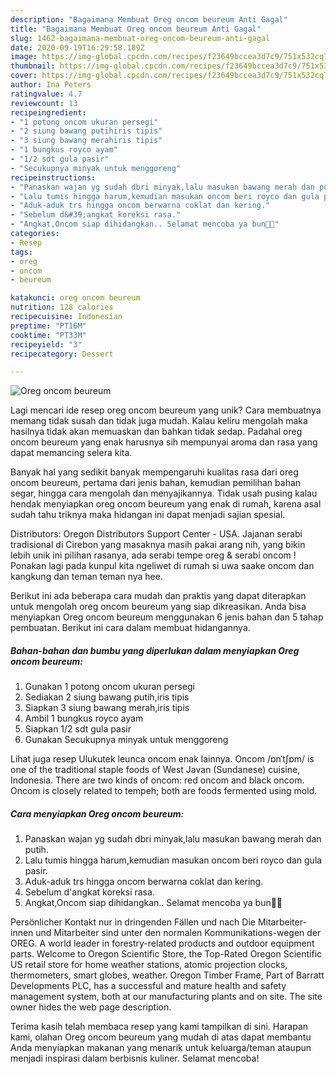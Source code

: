 ```yaml
---
description: "Bagaimana Membuat Oreg oncom beureum Anti Gagal"
title: "Bagaimana Membuat Oreg oncom beureum Anti Gagal"
slug: 1462-bagaimana-membuat-oreg-oncom-beureum-anti-gagal
date: 2020-09-19T16:29:58.189Z
image: https://img-global.cpcdn.com/recipes/f23649bccea3d7c9/751x532cq70/oreg-oncom-beureum-foto-resep-utama.jpg
thumbnail: https://img-global.cpcdn.com/recipes/f23649bccea3d7c9/751x532cq70/oreg-oncom-beureum-foto-resep-utama.jpg
cover: https://img-global.cpcdn.com/recipes/f23649bccea3d7c9/751x532cq70/oreg-oncom-beureum-foto-resep-utama.jpg
author: Ina Peters
ratingvalue: 4.7
reviewcount: 13
recipeingredient:
- "1 potong oncom ukuran persegi"
- "2 siung bawang putihiris tipis"
- "3 siung bawang merahiris tipis"
- "1 bungkus royco ayam"
- "1/2 sdt gula pasir"
- "Secukupnya minyak untuk menggoreng"
recipeinstructions:
- "Panaskan wajan yg sudah dbri minyak,lalu masukan bawang merah dan putih."
- "Lalu tumis hingga harum,kemudian masukan oncom beri royco dan gula pasir."
- "Aduk-aduk trs hingga oncom berwarna coklat dan kering."
- "Sebelum d&#39;angkat koreksi rasa."
- "Angkat,Oncom siap dihidangkan.. Selamat mencoba ya bun🙌😋"
categories:
- Resep
tags:
- oreg
- oncom
- beureum

katakunci: oreg oncom beureum 
nutrition: 128 calories
recipecuisine: Indonesian
preptime: "PT16M"
cooktime: "PT33M"
recipeyield: "3"
recipecategory: Dessert

---
```



![Oreg oncom beureum](https://img-global.cpcdn.com/recipes/f23649bccea3d7c9/751x532cq70/oreg-oncom-beureum-foto-resep-utama.jpg)

Lagi mencari ide resep oreg oncom beureum yang unik? Cara membuatnya memang tidak susah dan tidak juga mudah. Kalau keliru mengolah maka hasilnya tidak akan memuaskan dan bahkan tidak sedap. Padahal oreg oncom beureum yang enak harusnya sih mempunyai aroma dan rasa yang dapat memancing selera kita.

Banyak hal yang sedikit banyak mempengaruhi kualitas rasa dari oreg oncom beureum, pertama dari jenis bahan, kemudian pemilihan bahan segar, hingga cara mengolah dan menyajikannya. Tidak usah pusing kalau hendak menyiapkan oreg oncom beureum yang enak di rumah, karena asal sudah tahu triknya maka hidangan ini dapat menjadi sajian spesial.

Distributors: Oregon Distributors Support Center - USA. Jajanan serabi tradisional di Cirebon yang masaknya masih pakai arang nih, yang bikin lebih unik ini pilihan rasanya, ada serabi tempe oreg &amp; serabi oncom ! Ponakan lagi pada kunpul kita ngeliwet di rumah si uwa saake oncom dan kangkung dan teman teman nya hee.


Berikut ini ada beberapa cara mudah dan praktis yang dapat diterapkan untuk mengolah oreg oncom beureum yang siap dikreasikan. Anda bisa menyiapkan Oreg oncom beureum menggunakan 6 jenis bahan dan 5 tahap pembuatan. Berikut ini cara dalam membuat hidangannya.

<!--inarticleads1-->

##### Bahan-bahan dan bumbu yang diperlukan dalam menyiapkan Oreg oncom beureum:

1. Gunakan 1 potong oncom ukuran persegi
1. Sediakan 2 siung bawang putih,iris tipis
1. Siapkan 3 siung bawang merah,iris tipis
1. Ambil 1 bungkus royco ayam
1. Siapkan 1/2 sdt gula pasir
1. Gunakan Secukupnya minyak untuk menggoreng


Lihat juga resep Ulukutek leunca oncom enak lainnya. Oncom /ɒnˈtʃɒm/ is one of the traditional staple foods of West Javan (Sundanese) cuisine, Indonesia. There are two kinds of oncom: red oncom and black oncom. Oncom is closely related to tempeh; both are foods fermented using mold. 

<!--inarticleads2-->

##### Cara menyiapkan Oreg oncom beureum:

1. Panaskan wajan yg sudah dbri minyak,lalu masukan bawang merah dan putih.
1. Lalu tumis hingga harum,kemudian masukan oncom beri royco dan gula pasir.
1. Aduk-aduk trs hingga oncom berwarna coklat dan kering.
1. Sebelum d&#39;angkat koreksi rasa.
1. Angkat,Oncom siap dihidangkan.. Selamat mencoba ya bun🙌😋


Persönlicher Kontakt nur in dringenden Fällen und nach Die Mitarbeiter-innen und Mitarbeiter sind unter den normalen Kommunikations-wegen der OREG. A world leader in forestry-related products and outdoor equipment parts. Welcome to Oregon Scientific Store, the Top-Rated Oregon Scientific US retail store for home weather stations, atomic projection clocks, thermometers, smart globes, weather. Oregon Timber Frame, Part of Barratt Developments PLC, has a successful and mature health and safety management system, both at our manufacturing plants and on site. The site owner hides the web page description. 

Terima kasih telah membaca resep yang kami tampilkan di sini. Harapan kami, olahan Oreg oncom beureum yang mudah di atas dapat membantu Anda menyiapkan makanan yang menarik untuk keluarga/teman ataupun menjadi inspirasi dalam berbisnis kuliner. Selamat mencoba!
